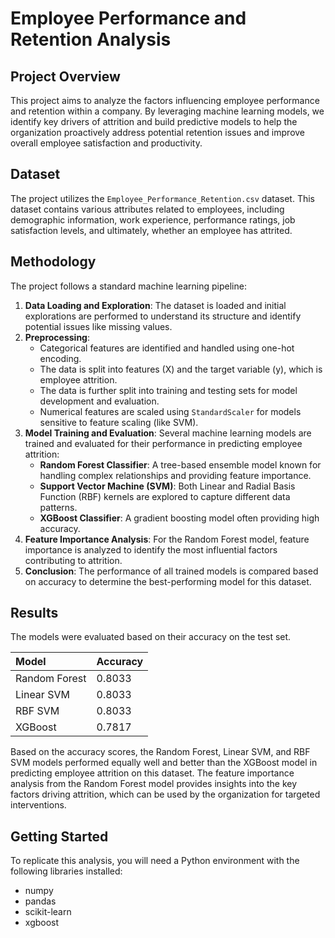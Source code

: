 # Employee Performance and Retention Analysis

## Project Overview

This project aims to analyze the factors influencing employee performance and retention within a company. By leveraging machine learning models, we identify key drivers of attrition and build predictive models to help the organization proactively address potential retention issues and improve overall employee satisfaction and productivity.

## Dataset

The project utilizes the `Employee_Performance_Retention.csv` dataset. This dataset contains various attributes related to employees, including demographic information, work experience, performance ratings, job satisfaction levels, and ultimately, whether an employee has attrited.

## Methodology

The project follows a standard machine learning pipeline:

1.  **Data Loading and Exploration**: The dataset is loaded and initial explorations are performed to understand its structure and identify potential issues like missing values.
2.  **Preprocessing**:
    *   Categorical features are identified and handled using one-hot encoding.
    *   The data is split into features (X) and the target variable (y), which is employee attrition.
    *   The data is further split into training and testing sets for model development and evaluation.
    *   Numerical features are scaled using `StandardScaler` for models sensitive to feature scaling (like SVM).
3.  **Model Training and Evaluation**: Several machine learning models are trained and evaluated for their performance in predicting employee attrition:
    *   **Random Forest Classifier**: A tree-based ensemble model known for handling complex relationships and providing feature importance.
    *   **Support Vector Machine (SVM)**: Both Linear and Radial Basis Function (RBF) kernels are explored to capture different data patterns.
    *   **XGBoost Classifier**: A gradient boosting model often providing high accuracy.
4.  **Feature Importance Analysis**: For the Random Forest model, feature importance is analyzed to identify the most influential factors contributing to attrition.
5.  **Conclusion**: The performance of all trained models is compared based on accuracy to determine the best-performing model for this dataset.

## Results

The models were evaluated based on their accuracy on the test set.

| Model           | Accuracy |
| :-------------- | :------- |
| Random Forest   | 0.8033   |
| Linear SVM      | 0.8033   |
| RBF SVM         | 0.8033   |
| XGBoost         | 0.7817   |

Based on the accuracy scores, the Random Forest, Linear SVM, and RBF SVM models performed equally well and better than the XGBoost model in predicting employee attrition on this dataset. The feature importance analysis from the Random Forest model provides insights into the key factors driving attrition, which can be used by the organization for targeted interventions.

## Getting Started

To replicate this analysis, you will need a Python environment with the following libraries installed:

*   numpy
*   pandas
*   scikit-learn
*   xgboost

